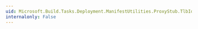 ```yaml
---
uid: Microsoft.Build.Tasks.Deployment.ManifestUtilities.ProxyStub.TlbId
internalonly: False
---
```

